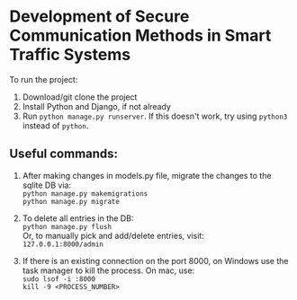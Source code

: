 # Development of Secure Communication Methods in Smart Traffic Systems

To run the project:
1. Download/git clone the project
2. Install Python and Django, if not already
3. Run ```python manage.py runserver```. If this doesn't work, try using ```python3``` instead of ```python```.

## Useful commands:
1. After making changes in models.py file, migrate the changes to the sqlite DB via:
<br> ```python manage.py makemigrations```
<br> ```python manage.py migrate```

2. To delete all entries in the DB:
<br> ```python manage.py flush```
<br> Or, to manually pick and add/delete entries, visit:
<br> ```127.0.0.1:8000/admin```

3. If there is an existing connection on the port 8000, on Windows use the task manager to kill the process. On mac, use:
<br> ```sudo lsof -i :8000```
<br> ```kill -9 <PROCESS_NUMBER>```
